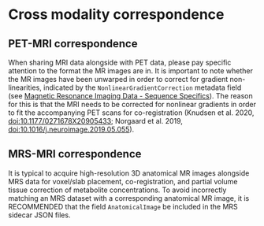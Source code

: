 # Cross modality correspondence

## PET-MRI correspondence

When sharing MRI data alongside with PET data,
please pay specific attention to the format the MR images are in.
It is important to note whether the MR images have been unwarped
in order to correct for gradient non-linearities,
indicated by the `NonlinearGradientCorrection` metadata field
(see [Magnetic Resonance Imaging Data - Sequence Specifics](../04-modality-specific-files/01-magnetic-resonance-imaging-data.md#sequence-specifics)).
The reason for this is that the MRI needs to be corrected for nonlinear gradients
in order to fit the accompanying PET scans for co-registration
(Knudsen et al. 2020, [doi:10.1177/0271678X20905433](https://doi.org/10.1177/0271678X20905433);
Norgaard et al. 2019, [doi:10.1016/j.neuroimage.2019.05.055](https://doi.org/10.1016/j.neuroimage.2019.05.055)).

## MRS-MRI correspondence

It is typical to acquire high-resolution 3D anatomical MR images alongside MRS data for
voxel/slab placement, co-registration, and partial volume tissue correction of metabolite concentrations.
To avoid incorrectly matching an MRS dataset with a corresponding anatomical MR image,
it is RECOMMENDED that the field `AnatomicalImage` be included in the MRS sidecar JSON files.
